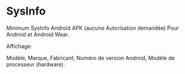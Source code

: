 # SysInfo
Minimum SysInfo Android APK (aucune Autorisation demandée)
Pour Android et Android Wear.

Affichage:

Modèle, 
Marque, 
Fabricant, 
Numéro de version Android, 
Modèle de processeur (hardware).
